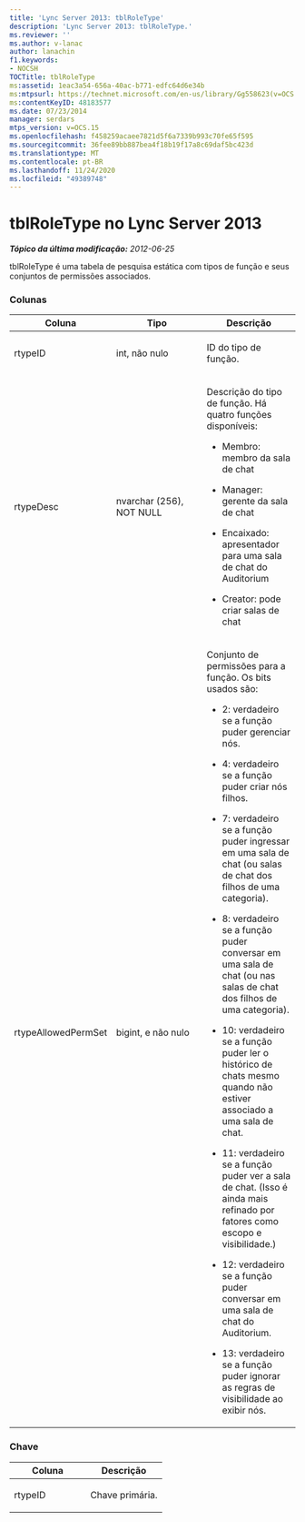 ```yaml
---
title: 'Lync Server 2013: tblRoleType'
description: 'Lync Server 2013: tblRoleType.'
ms.reviewer: ''
ms.author: v-lanac
author: lanachin
f1.keywords:
- NOCSH
TOCTitle: tblRoleType
ms:assetid: 1eac3a54-656a-40ac-b771-edfc64d6e34b
ms:mtpsurl: https://technet.microsoft.com/en-us/library/Gg558623(v=OCS.15)
ms:contentKeyID: 48183577
ms.date: 07/23/2014
manager: serdars
mtps_version: v=OCS.15
ms.openlocfilehash: f458259acaee7821d5f6a7339b993c70fe65f595
ms.sourcegitcommit: 36fee89bb887bea4f18b19f17a8c69daf5bc423d
ms.translationtype: MT
ms.contentlocale: pt-BR
ms.lasthandoff: 11/24/2020
ms.locfileid: "49389748"
---
```

# <a name="tblroletype-in-lync-server-2013"></a>tblRoleType no Lync Server 2013

<div data-xmlns="http://www.w3.org/1999/xhtml">

<div class="topic" data-xmlns="http://www.w3.org/1999/xhtml" data-msxsl="urn:schemas-microsoft-com:xslt" data-cs="https://msdn.microsoft.com/">

<div data-asp="https://msdn2.microsoft.com/asp">



</div>

<div id="mainSection">

<div id="mainBody">

<span> </span>

_**Tópico da última modificação:** 2012-06-25_

tblRoleType é uma tabela de pesquisa estática com tipos de função e seus conjuntos de permissões associados.

### <a name="columns"></a>Colunas

<table>
<colgroup>
<col style="width: 33%" />
<col style="width: 33%" />
<col style="width: 33%" />
</colgroup>
<thead>
<tr class="header">
<th>Coluna</th>
<th>Tipo</th>
<th>Descrição</th>
</tr>
</thead>
<tbody>
<tr class="odd">
<td><p>rtypeID</p></td>
<td><p>int, não nulo</p></td>
<td><p>ID do tipo de função.</p></td>
</tr>
<tr class="even">
<td><p>rtypeDesc</p></td>
<td><p>nvarchar (256), NOT NULL</p></td>
<td><p>Descrição do tipo de função. Há quatro funções disponíveis:</p>
<ul>
<li><p>Membro: membro da sala de chat</p></li>
<li><p>Manager: gerente da sala de chat</p></li>
<li><p>Encaixado: apresentador para uma sala de chat do Auditorium</p></li>
<li><p>Creator: pode criar salas de chat</p></li>
</ul></td>
</tr>
<tr class="odd">
<td><p>rtypeAllowedPermSet</p></td>
<td><p>bigint, e não nulo</p></td>
<td><p>Conjunto de permissões para a função. Os bits usados são:</p>
<ul>
<li><p>2: verdadeiro se a função puder gerenciar nós.</p></li>
<li><p>4: verdadeiro se a função puder criar nós filhos.</p></li>
<li><p>7: verdadeiro se a função puder ingressar em uma sala de chat (ou salas de chat dos filhos de uma categoria).</p></li>
<li><p>8: verdadeiro se a função puder conversar em uma sala de chat (ou nas salas de chat dos filhos de uma categoria).</p></li>
<li><p>10: verdadeiro se a função puder ler o histórico de chats mesmo quando não estiver associado a uma sala de chat.</p></li>
<li><p>11: verdadeiro se a função puder ver a sala de chat. (Isso é ainda mais refinado por fatores como escopo e visibilidade.)</p></li>
<li><p>12: verdadeiro se a função puder conversar em uma sala de chat do Auditorium.</p></li>
<li><p>13: verdadeiro se a função puder ignorar as regras de visibilidade ao exibir nós.</p></li>
</ul></td>
</tr>
</tbody>
</table>


### <a name="key"></a>Chave

<table>
<colgroup>
<col style="width: 50%" />
<col style="width: 50%" />
</colgroup>
<thead>
<tr class="header">
<th>Coluna</th>
<th>Descrição</th>
</tr>
</thead>
<tbody>
<tr class="odd">
<td><p>rtypeID</p></td>
<td><p>Chave primária.</p></td>
</tr>
</tbody>
</table>


</div>

<span> </span>

</div>

</div>

</div>

